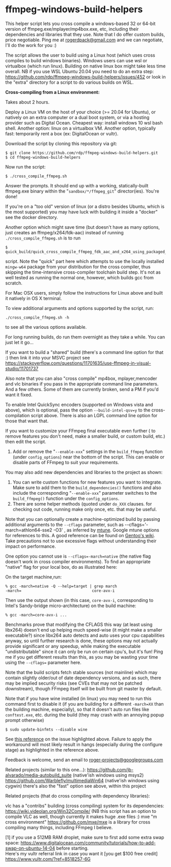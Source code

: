 ffmpeg-windows-build-helpers
============================

This helper script lets you cross compile a windows-based 32 or 64-bit version of ffmpeg.exe/mplayer/mp4box.exe, etc,  including their dependencies and libraries that they use.
Note that I do offer custom builds, price negotiable. Ping me at rogerdpack@gmail.com and we can negotiate, I'll do the work for you :) 

The script allows the user to build using a Linux host (which uses cross compiles to build windows binaries).  Windows users can use wsl or virtualbox (which run linux).
Building on native linux box might take less time overall.
NB if you use WSL Ubuntu 20.04 you need to do an extra step: https://github.com/rdp/ffmpeg-windows-build-helpers/issues/452 or look in the "extra" directory for a script to do various builds on WSL.

**Cross-compiling from a Linux environment:**

Takes about 2 hours.

Deploy a Linux VM on the host of your choice (>= 20.04 for Ubuntu), or natively on an extra computer or a dual boot system, or via a hosting provider such as Digital Ocean.  Cheapest way: install windows 10 wsl bash shell.  Another option: linux on a virtualbox VM.  Another option, typically fast: temporarily rent a box (ex: DigitalOcean or vultr).  

Download the script by cloning this repository via git:

    $ git clone https://github.com/rdp/ffmpeg-windows-build-helpers.git
    $ cd ffmpeg-windows-build-helpers

 Now run the script:
    
    $ ./cross_compile_ffmpeg.sh

Answer the prompts.
It should end up with a working, statically-built ffmpeg.exe binary within the "`sandbox/*/ffmpeg_git`" director(ies).  You're done!

If you're on a "too old" version of linux (or a distro besides Ubuntu, which is the most supported) you may have luck with building it inside a "docker" see the docker directory.

Another option which might save time (but doesn't have as many options, just creates an ffmpeg/x264/fdk-aac) instead of running `./cross_compile_ffmpeg.sh` is to run 

    $ quick_build/quick_cross_compile_ffmpeg_fdk_aac_and_x264_using_packaged_mingw64.sh
    
script.
Note the "quick" part here which attempts to use the locally installed `mingw-w64` package from your distribution for the cross compiler, thus skipping the time-intensive cross-compiler toolchain build step.  It's not as well tested as running the normal one, however, which builds gcc from scratch.

For Mac OSX users, simply follow the instructions for Linux above and built it natively in OS X terminal.

To view additional arguments and options supported by the script, run:

    ./cross_compile_ffmpeg.sh -h 

to see all the various options available.

For long running builds, do run them overnight as they take a while.  You can just let it go...

If you want to build a "shared" build (there's a command line option for that :) then link it into your MSVC project see https://stackoverflow.com/questions/11701635/use-ffmpeg-in-visual-studio/11701737

Also note that you can also "cross compile" mp4box, mplayer,mencoder and vlc binaries if you pass in the appropriate command line parameters. And a few others.
Some of them are currently broken, send a PM if you'd want it fixed.

To enable Intel QuickSync encoders (supported on Windows vista and above), which is optional,  pass the  option `--build-intel-qsv=y` to the cross-compilation script above.
There is also an LGPL command line option for those that want that.

If you want to customize your FFmpeg final executable even further ( to remove features you don't need, make a smaller build, or custom build, etc.) then edit the script.
1. Add or remove the "`--enable-xxx`" settings in the `build_ffmpeg` function (under `config_options`) near the bottom of the script.  This can enable or disable parts of FFmpeg to suit your requirements.

You may also add new dependencies and libraries to the project as shown:
1. You can write custom functions for new features you want to integrate. Make sure to add them to the `build_dependencies()` functions and also include the corresponding "`--enable-xxx`" parameter switches to the `build_ffmpeg()` function under the `config_options`.
2. There are some helper methods (quoted under `do_XXX` clauses. for checking out code, running make only once, etc. that may be useful.

Note that you can optionally create a machine-optimized build by passing additional arguments to the  `--cflags` parameter, such as  --cflags='-march=athlon64-sse2 -O3' , as inferred by [mtune](https://gcc.gnu.org/onlinedocs/gcc-4.5.3/gcc/i386-and-x86_002d64-Options.html). Google mtune options for references to this. A good reference can be found on [Gentoo's wiki](https://wiki.gentoo.org/wiki/GCC_optimization).
Take precautions not to use excessive flags without understanding their impact on performance.

One option you cannot use is `--cflags=-march=native` (the native flag doesn't work in cross compiler environments).
To find an appropriate "native" flag for your local box, do as illustrated here:

On the target machine,run:

    % gcc -march=native -Q --help=target | grep march
    -march=                               core-avx-i

Then use the output shown (in this case, `core-avx-i`, corresponding to Intel's Sandy-bridge micro-architecture) on the build machine:

    % gcc -march=core-avx-i ...

Benchmarks prove that modifying the CFLAGS this way (at least using libx264) doesn't end up helping much speed-wise (it might make a smaller executable?) since libx264 auto detects and auto uses your cpu capabilities anyway, so until further research is done, these options may not actually provide significant or any speedup, while making the executable "undistributable" since it can only be run on certain cpu's, but it's fun!
Ping me if you get different results than this, as you may be wasting your time using the `--cflags=` parameter here.

Note that the build scripts fetch stable sources (not mainline) which may contain slightly older/out of date dependency versions, and as such, there may be implied security risks (see CVEs that may not be patched downstream), though FFmpeg itself will be built from git master by default.

Note that if you have wine installed (in linux) you may need to run this command first to disable it (if you are building for a different `-march=XX` than the building machine, especially), so that it doesn't auto run files like `conftest.exe`, etc. during the build (they may crash with an annoying popup prompt otherwise)

    $ sudo update-binfmts --disable wine

See [this reference](http://askubuntu.com/questions/344088/how-to-ensure-wine-does-not-auto-run-exe-files) on the issue highlighted above. Failure to apply the workaround will most likely result in hangs (especially during the configure stage) as highlighted in the reference above.

Feedback is welcome, send an email to roger-projects@googlegroups.com

Related projects (similar to this one...):
  https://github.com/jb-alvarado/media-autobuild_suite (native'ish windows using msys2)
  https://github.com/Warblefly/multimediaWin64 (native'ish windows using cygwin)
  there's also the "fast" option see above, within this project

Related projects (that do cross compiling with dependency libraries):

  vlc has a "contribs" building (cross compiling) system for its dependencies: https://wiki.videolan.org/Win32Compile/
    (NB this script has an option to compile VLC as well, though currently it makes huge .exe files :)
  mxe "m cross environment" https://github.com/mxe/mxe is a library for cross compiling many things, including FFmpeg I believe.

[1] if you use a 512MB RAM droplet, make sure to first add some extra swap space: https://www.digitalocean.com/community/tutorials/how-to-add-swap-on-ubuntu-14-04 before starting.  
Here's my vultr referral link in case you want it [you get $100 free credit] https://www.vultr.com/?ref=8518257-6G
